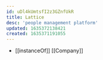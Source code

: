 ```yaml
---
id: uDl4kUmtsfI2z3GZnfUkR
title: Lattice
desc: 'people management platform'
updated: 1635372138421
created: 1635371191055
---
```


- [[instanceOf]] [[Company]]